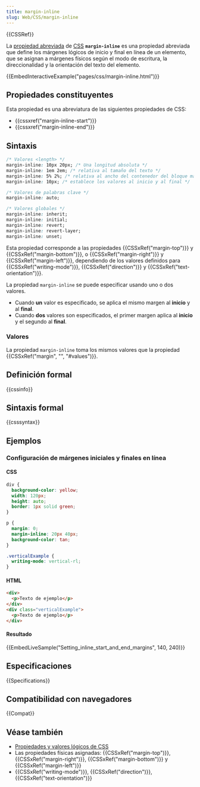 ```yaml
---
title: margin-inline
slug: Web/CSS/margin-inline
---
```


{{CSSRef}}

La [propiedad abreviada](/es/docs/Web/CSS/Shorthand_properties) de [CSS](/es/docs/Web/CSS) **`margin-inline`** es una propiedad abreviada que define los márgenes lógicos de inicio y final en línea de un elemento, que se asignan a márgenes físicos según el modo de escritura, la direccionalidad y la orientación del texto del elemento.

{{EmbedInteractiveExample("pages/css/margin-inline.html")}}

## Propiedades constituyentes

Esta propiedad es una abreviatura de las siguientes propiedades de CSS:

- {{cssxref("margin-inline-start")}}
- {{cssxref("margin-inline-end")}}

## Sintaxis

```css
/* Valores <length> */
margin-inline: 10px 20px; /* Una longitud absoluta */
margin-inline: 1em 2em; /* relativa al tamaño del texto */
margin-inline: 5% 2%; /* relativa al ancho del contenedor del bloque más cercano */
margin-inline: 10px; /* establece los valores al inicio y al final */

/* Valores de palabras clave */
margin-inline: auto;

/* Valores globales */
margin-inline: inherit;
margin-inline: initial;
margin-inline: revert;
margin-inline: revert-layer;
margin-inline: unset;
```

Esta propiedad corresponde a las propiedades {{CSSxRef("margin-top")}} y {{CSSxRef("margin-bottom")}}, o {{CSSxRef("margin-right")}} y {{CSSxRef("margin-left")}}, dependiendo de los valores definidos para {{CSSxRef("writing-mode")}}, {{CSSxRef("direction")}} y {{CSSxRef("text-orientation")}}.

La propiedad `margin-inline` se puede especificar usando uno o dos valores.

- Cuando **un** valor es especificado, se aplica el mismo margen al **inicio** y al **final**.
- Cuando **dos** valores son especificados, el primer margen aplica al **inicio** y el segundo al **final**.

### Valores

La propiedad `margin-inline` toma los mismos valores que la propiedad {{CSSxRef("margin", "", "#values")}}.

## Definición formal

{{cssinfo}}

## Sintaxis formal

{{csssyntax}}

## Ejemplos

### Configuración de márgenes iniciales y finales en línea

#### CSS

```css
div {
  background-color: yellow;
  width: 120px;
  height: auto;
  border: 1px solid green;
}

p {
  margin: 0;
  margin-inline: 20px 40px;
  background-color: tan;
}

.verticalExample {
  writing-mode: vertical-rl;
}
```

#### HTML

```html
<div>
  <p>Texto de ejemplo</p>
</div>
<div class="verticalExample">
  <p>Texto de ejemplo</p>
</div>
```

#### Resultado

{{EmbedLiveSample("Setting_inline_start_and_end_margins", 140, 240)}}

## Especificaciones

{{Specifications}}

## Compatibilidad con navegadores

{{Compat}}

## Véase también

- [Propiedades y valores lógicos de CSS](/es/docs/Web/CSS/CSS_logical_properties_and_values)
- Las propiedades físicas asignadas: {{CSSxRef("margin-top")}}, {{CSSxRef("margin-right")}}, {{CSSxRef("margin-bottom")}} y {{CSSxRef("margin-left")}}
- {{CSSxRef("writing-mode")}}, {{CSSxRef("direction")}}, {{CSSxRef("text-orientation")}}
